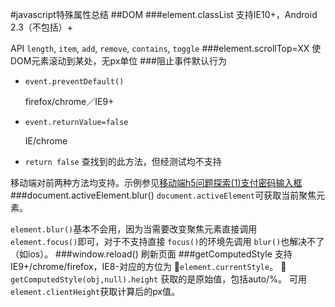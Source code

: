 #javascript特殊属性总结
##DOM
###element.classList
支持IE10+，Android 2.3（不包括）+

API `length`, `item`, `add`, `remove`, `contains`, `toggle`
###element.scrollTop=XX
使DOM元素滚动到某处，无px单位
###阻止事件默认行为
- `event.preventDefault()`

	firefox/chrome／IE9+
- `event.returnValue=false`

	IE/chrome
- `return false`
	查找到的此方法，但经测试均不支持

移动端对前两种方法均支持。示例参见[移动端h5问题探索(1)支付密码输入框](https://github.com/JulieLee77/frontend-articles/blob/master/hybrid%20app/mobile-h5-issue1-pay-password.md)
###document.activeElement.blur()
`document.activeElement`可获取当前聚焦元素。

`element.blur()`基本不会用，因为当需要改变聚焦元素直接调用 `element.focus()`即可，对于不支持直接 `focus()`的环境先调用 `blur()`也解决不了（如ios）。
###window.reload()
刷新页面
###getComputedStyle
支持IE9+/chrome/firefox，IE8-对应的方位为 `element.currentStyle`。

`getComputedStyle(obj,null).height` 获取的是原始值，包括auto/%。 可用 `element.clientHeight`获取计算后的px值。